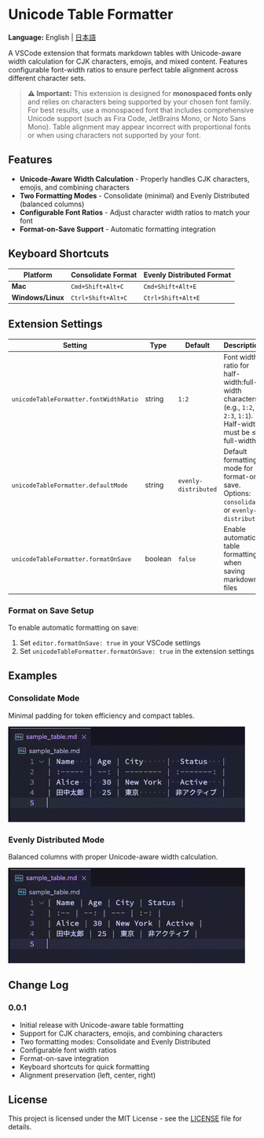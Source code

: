 # Unicode Table Formatter

**Language:** English | [日本語](README.ja.md)

A VSCode extension that formats markdown tables with Unicode-aware width calculation for CJK characters, emojis, and mixed content. Features configurable font-width ratios to ensure perfect table alignment across different character sets.

> **⚠️ Important:**
This extension is designed for **monospaced fonts only** and relies on characters being supported by your chosen font family. For best results, use a monospaced font that includes comprehensive Unicode support (such as Fira Code, JetBrains Mono, or Noto Sans Mono). Table alignment may appear incorrect with proportional fonts or when using characters not supported by your font.

## Features

- **Unicode-Aware Width Calculation** - Properly handles CJK characters, emojis, and combining characters
- **Two Formatting Modes** - Consolidate (minimal) and Evenly Distributed (balanced columns)
- **Configurable Font Ratios** - Adjust character width ratios to match your font
- **Format-on-Save Support** - Automatic formatting integration

## Keyboard Shortcuts

| Platform | Consolidate Format | Evenly Distributed Format |
|----------|-------------------|---------------------------|
| **Mac** | `Cmd+Shift+Alt+C` | `Cmd+Shift+Alt+E` |
| **Windows/Linux** | `Ctrl+Shift+Alt+C` | `Ctrl+Shift+Alt+E` |

## Extension Settings

| Setting | Type | Default | Description |
|---------|------|---------|-------------|
| `unicodeTableFormatter.fontWidthRatio` | string | `1:2` | Font width ratio for half-width:full-width characters (e.g., `1:2`, `2:3`, `1:1`). Half-width must be ≤ full-width. |
| `unicodeTableFormatter.defaultMode` | string | `evenly-distributed` | Default formatting mode for format-on-save. Options: `consolidate` or `evenly-distributed` |
| `unicodeTableFormatter.formatOnSave` | boolean | `false` | Enable automatic table formatting when saving markdown files |

### Format on Save Setup
To enable automatic formatting on save:
1. Set `editor.formatOnSave: true` in your VSCode settings
2. Set `unicodeTableFormatter.formatOnSave: true` in the extension settings

## Examples

### Consolidate Mode
Minimal padding for token efficiency and compact tables.

![Consolidate Mode Example](https://github.com/RyuzakiShinji/unicode-table-formatter/blob/main/images/ConsolidateMode.gif)

### Evenly Distributed Mode
Balanced columns with proper Unicode-aware width calculation.

![Evenly Distributed Mode Example](https://github.com/RyuzakiShinji/unicode-table-formatter/blob/main/images/EvenlyDistributedMode.gif)

## Change Log

### 0.0.1
- Initial release with Unicode-aware table formatting
- Support for CJK characters, emojis, and combining characters
- Two formatting modes: Consolidate and Evenly Distributed
- Configurable font width ratios
- Format-on-save integration
- Keyboard shortcuts for quick formatting
- Alignment preservation (left, center, right)

## License

This project is licensed under the MIT License - see the [LICENSE](LICENSE) file for details.
